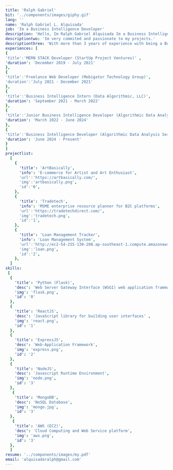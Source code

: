 ```yaml
---
title: 'Ralph Gabriel'
bit: '../components/images/giphy.gif'
lang: ''
name: 'Ralph Gabriel L. Alquisada'
job: 'Im a Business Intelligence Developer'
description: 'Hello, Im Ralph Gabriel Alquisada Im a Business Intelligence Developer based in Iloilo City, Philippines.'
descriptiontwo: 'Im very commited and passionate to my projects.'
descriptionthree: 'With more than 3 years of experience with being a Business Intelligence Developer, I have achieved the skills necessary to provide BI and data analytics solutions'
experiences: [
{ 
'title':'MERN STACK Developer (StartUp Project Ventures)' ,
'duration': 'December 2019 - July 2021'
}, 
{
'title':'Freelance Web Developer (Mobigator Technology Group)', 
'duration':'July 2021 - December 2021'
},
{
'title':'Business Intelligence Intern (Data Algorithmic, LLC)',
'duration': 'September 2021 - March 2022'
},
{
'title':'Junior Business Intelligence Developer (Algorithmic Data Analysis Services)',
'duration': 'March 2022 - June 2024'
},
{
'title':'Business Intelligence Developer (Algorithmic Data Analysis Services)',
'duration': 'June 2024 - Present'
}
]
projectlist:
  [
    {
      'title': 'ArtBasically',
      'info': 'E-commerce for Artist and Art Enthusiast',
      'url':'https://artbasically.com/',
      'img':'artbasically.png',
      'id':'0',
    },
    {
      'title': 'Tradetech',
      'info': 'MSME enterprise resource planner for B2C platforms',
      'url':'https://tradetechdirect.com/',
      'img':'tradetech.png',
      'id':'1',
    },
    {
      'title': 'Loan Management Tracker',
      'info': 'Loan Management System',
      'url':'http://ec2-54-255-130-208.ap-southeast-1.compute.amazonaws.com/',
      'img':'loan.png',
      'id':'2',
    },
  ]
skills:
 [
  {
    'title': 'Python (Flask)', 
    'desc': 'Web Server Gateway Interface (WSGI) web application framework',
    'img': 'flask.png',
    'id': '0'
  },
  {
    'title': 'ReactJS',
    'desc': 'JavaScript library for building user interfaces' ,
    'img': 'react.png',
    'id': '1'
  },
  {
    'title': 'ExpressJS', 
    'desc': 'Web-Application Framework',
    'img': 'express.png',
    'id': '2'
  },
  {
    'title': 'NodeJS',
    'desc': 'Javascript Runtime Environment',
    'img': 'node.png',
    'id': '3'
  },
   {
    'title': 'MongoDB',
    'desc': 'NoSQL Database',
    'img': 'mongo.jpg',
    'id': '3'
  },
   {
    'title': 'AWS (EC2)',
    'desc': 'Cloud Computing and Web Service platform',
    'img': 'aws.png',
    'id': '3'
  },
  ]
resume: '../components/images/my.pdf'
email: 'alquisadaralph@gmail.com'
---
```

